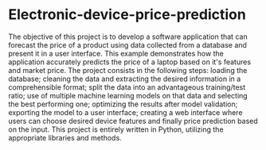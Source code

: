 # Electronic-device-price-prediction
 The objective of this project is to develop a software application that can forecast the price of a product using data collected from a database and present it in a user interface. This example demonstrates
how the application accurately predicts the price of a laptop based on it's features and market price.
 The project consists in the following steps: loading the database; cleaning the data and extracting the desired information in a comprehensible format; split the data into an advantageous training/test ratio; use of multiple machine learning models on that data and selecting the best performing one; optimizing the results after model validation; exporting the model to a user interface; creating a web interface where users can choose desired device features and finally price prediction based on the input.
 This project is entirely written in Python, utilizing the appropriate libraries and methods.
